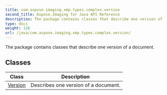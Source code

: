 ```yaml
---
title: com.aspose.imaging.xmp.types.complex.version
second_title: Aspose.Imaging for Java API Reference
description: The package contains classes that describe one version of a document.
type: docs
weight: 126
url: /java/com.aspose.imaging.xmp.types.complex.version/
---
```


The package contains classes that describe one version of a document.


## Classes

| Class | Description |
| --- | --- |
| [Version](../com.aspose.imaging.xmp.types.complex.version/version) | Describes one version of a document. |
